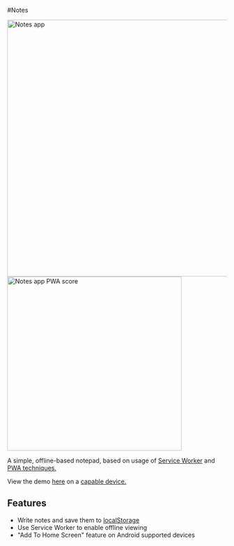 #Notes

<img src="https://sii.im/playground/notes/notes-ss.png" alt="Notes app" width='590px'>
<img src="https://sii.im/playground/notes/notes-pwa-score.png" alt="Notes app PWA score" width='400px'>

A simple, offline-based notepad, based on usage of [Service Worker](https://developer.mozilla.org/en-US/docs/Web/API/Service_Worker_API) and [PWA techniques.](https://www.smashingmagazine.com/2016/08/a-beginners-guide-to-progressive-web-apps/)

View the demo [here](https://sii.im/playground/notes) on a [capable device.](http://caniuse.com/#feat=serviceworkers)

## Features

  - Write notes and save them to [localStorage](https://developer.mozilla.org/en/docs/Web/API/Window/localStorage)
  - Use Service Worker to enable offline viewing
  - "Add To Home Screen" feature on Android supported devices
